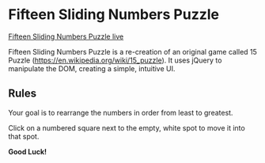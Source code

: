 # Fifteen Sliding Numbers Puzzle

[Fifteen Sliding Numbers Puzzle live][gh-pages]

[gh-pages]: https://kchen21.github.io/FifteenSlidingNumbersPuzzle/

Fifteen Sliding Numbers Puzzle is a re-creation of an original game called 15 Puzzle (https://en.wikipedia.org/wiki/15_puzzle). It uses jQuery to manipulate the DOM, creating a simple, intuitive UI.

## Rules

Your goal is to rearrange the numbers in order from least to greatest.

Click on a numbered square next to the empty, white spot to move it into that spot.

**Good Luck!**
